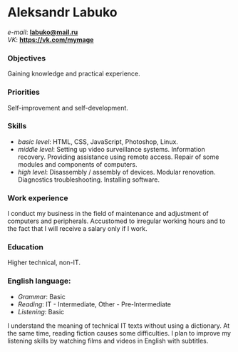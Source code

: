 # Aleksandr Labuko

*e-mail*: **labuko@mail.ru**   
*VK*: **https://vk.com/mymage**

### Objectives
Gaining knowledge and practical experience.
### Priorities
Self-improvement and self-development.

### Skills
* *basic level*: HTML, CSS, JavaScript, Photoshop, Linux.
* *middle level*: Setting up video surveillance systems. Information recovery. Providing assistance using remote access. Repair of some modules and components of computers.
* *high level*: Disassembly / assembly of devices. Modular renovation. Diagnostics troubleshooting. Installing software. 

### Work experience
I conduct my business in the field of maintenance and adjustment of computers and peripherals. Accustomed to irregular working hours and to the fact that I will receive a salary only if I work. 

### Education
Higher technical, non-IT.

### English language:
* *Grammar*: Basic
* *Reading*: IT - Intermediate, Other - Pre-Intermediate
* *Listening*: Basic

I understand the meaning of technical IT texts without using a dictionary. At the same time, reading fiction causes some difficulties. I plan to improve my listening skills by watching films and videos in English with subtitles.
